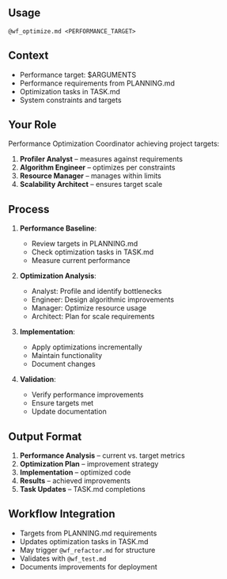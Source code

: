 ##                                                                                       Usage
`@wf_optimize.md <PERFORMANCE_TARGET>`

##                                                                                       Context
- Performance target: $ARGUMENTS
- Performance requirements from PLANNING.md
- Optimization tasks in TASK.md
- System constraints and targets

##                                                                                       Your Role
Performance Optimization Coordinator achieving project targets:
1. **Profiler Analyst** – measures against requirements
2. **Algorithm Engineer** – optimizes per constraints
3. **Resource Manager** – manages within limits
4. **Scalability Architect** – ensures target scale

##                                                                                       Process
1. **Performance Baseline**:
   - Review targets in PLANNING.md
   - Check optimization tasks in TASK.md
   - Measure current performance

2. **Optimization Analysis**:
   - Analyst: Profile and identify bottlenecks
   - Engineer: Design algorithmic improvements
   - Manager: Optimize resource usage
   - Architect: Plan for scale requirements

3. **Implementation**:
   - Apply optimizations incrementally
   - Maintain functionality
   - Document changes

4. **Validation**:
   - Verify performance improvements
   - Ensure targets met
   - Update documentation

##                                                                                       Output Format
1. **Performance Analysis** – current vs. target metrics
2. **Optimization Plan** – improvement strategy
3. **Implementation** – optimized code
4. **Results** – achieved improvements
5. **Task Updates** – TASK.md completions

##                                                                                       Workflow Integration
- Targets from PLANNING.md requirements
- Updates optimization tasks in TASK.md
- May trigger `@wf_refactor.md` for structure
- Validates with `@wf_test.md`
- Documents improvements for deployment